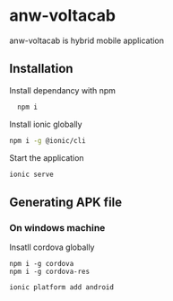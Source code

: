 
# anw-voltacab

anw-voltacab is hybrid mobile application


## Installation

Install dependancy with npm

```bash
  npm i
```
Install ionic globally
``` bash
npm i -g @ionic/cli
```

Start the application
```bash
ionic serve
```
## Generating APK file
### On windows machine
Insatll cordova globally
```
npm i -g cordova
npm i -g cordova-res
```
```bash
ionic platform add android
```
